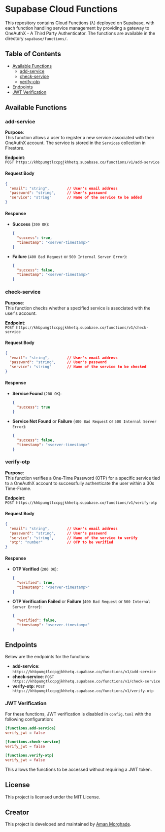 # Supabase Cloud Functions

This repository contains Cloud Functions (λ) deployed on Supabase, with each function handling service management by providing a gateway to OneAuthX - A Third Party Authenticator. The functions are available in the directory `supabase/functions/`.

## Table of Contents

- [Available Functions](#table-of-contents)
  - [add-service](#add-service)
  - [check-service](#check-service)
  - [verify-otp](#verify-otp)
- [Endpoints](#endpoints)
- [JWT Verification](#jwt-verification)

## Available Functions

### add-service

**Purpose**:  
This function allows a user to register a new service associated with their OneAuthX account. The service is stored in the `Services` collection in Firestore.

**Endpoint**:  
`POST https://khbpumgtlccpgjkhhetq.supabase.co/functions/v1/add-service`

#### Request Body

```json
{
  "email": "string",        // User's email address
  "password": "string",     // User's password
  "service": "string"       // Name of the service to be added
}
```

#### Response

- **Success** (`200 OK`):

  ```json
  {
    "success": true,
    "timestamp": "<server-timestamp>"
  }
  ```

- **Failure** (`400 Bad Request` or `500 Internal Server Error`):

  ```json
  {
    "success": false,
    "timestamp": "<server-timestamp>"
  }
  ```

### check-service

**Purpose**:  
This function checks whether a specified service is associated with the user's account.

**Endpoint**:  
`POST https://khbpumgtlccpgjkhhetq.supabase.co/functions/v1/check-service`

#### Request Body

```json
{
  "email": "string",        // User's email address
  "password": "string",     // User's password
  "service": "string"       // Name of the service to be checked
}
```

#### Response

- **Service Found** (`200 OK`):

  ```json
  {
    "success": true
  }
  ```

- **Service Not Found** or **Failure** (`400 Bad Request` or `500 Internal Server Error`):

  ```json
  {
    "success": false,
    "timestamp": "<server-timestamp>"
  }
  ```

### verify-otp

**Purpose**:  
This function verifies a One-Time Password (OTP) for a specific service tied to a OneAuthX account to successfully authenticate the user within a 30s Time-Frame.

**Endpoint**:  
`POST https://khbpumgtlccpgjkhhetq.supabase.co/functions/v1/verify-otp`

#### Request Body

```json
{
  "email": "string",        // User's email address
  "password": "string",     // User's password
  "service": "string",      // Name of the service to verify
  "otp": "number"           // OTP to be verified
}
```

#### Response

- **OTP Verified** (`200 OK`):

  ```json
  {
    "verified": true,
    "timestamp": "<server-timestamp>"
  }
  ```

- **OTP Verification Failed** or **Failure** (`400 Bad Request` or `500 Internal Server Error`):

  ```json
  {
    "verified": false,
    "timestamp": "<server-timestamp>"
  }
  ```

## Endpoints

Below are the endpoints for the functions:

- **add-service**: `https://khbpumgtlccpgjkhhetq.supabase.co/functions/v1/add-service`
- **check-service**: `POST https://khbpumgtlccpgjkhhetq.supabase.co/functions/v1/check-service`
- **verify-otp**: `POST https://khbpumgtlccpgjkhhetq.supabase.co/functions/v1/verify-otp`

### JWT Verification

For these functions, JWT verification is disabled in `config.toml` with the following configuration:

```toml
[functions.add-service]
verify_jwt = false

[functions.check-service]
verify_jwt = false

[functions.verify-otp]
verify_jwt = false
```

This allows the functions to be accessed without requiring a JWT token.

## License
This project is licensed under the MIT License.

## Creator
This project is developed and maintained by <a href="https://github.com/xaman27x" target="_blank">Aman Morghade</a>.



